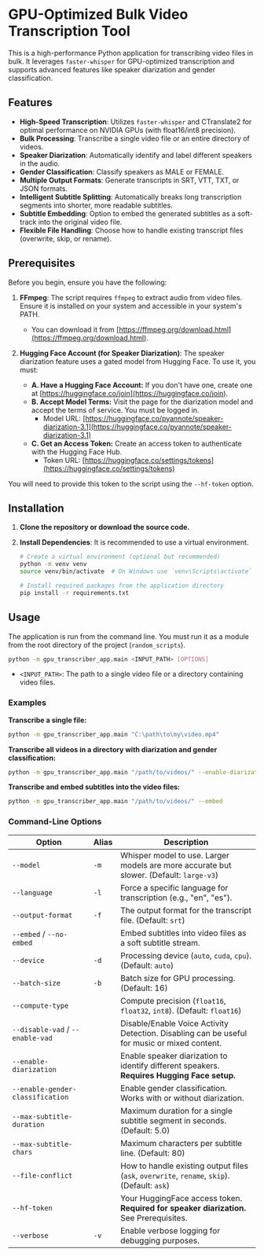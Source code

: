 # GPU-Optimized Bulk Video Transcription Tool

This is a high-performance Python application for transcribing video files in bulk. It leverages `faster-whisper` for GPU-optimized transcription and supports advanced features like speaker diarization and gender classification.

## Features

- **High-Speed Transcription**: Utilizes `faster-whisper` and CTranslate2 for optimal performance on NVIDIA GPUs (with float16/int8 precision).
- **Bulk Processing**: Transcribe a single video file or an entire directory of videos.
- **Speaker Diarization**: Automatically identify and label different speakers in the audio.
- **Gender Classification**: Classify speakers as MALE or FEMALE.
- **Multiple Output Formats**: Generate transcripts in SRT, VTT, TXT, or JSON formats.
- **Intelligent Subtitle Splitting**: Automatically breaks long transcription segments into shorter, more readable subtitles.
- **Subtitle Embedding**: Option to embed the generated subtitles as a soft-track into the original video file.
- **Flexible File Handling**: Choose how to handle existing transcript files (overwrite, skip, or rename).

## Prerequisites

Before you begin, ensure you have the following:

1.  **FFmpeg**: The script requires `ffmpeg` to extract audio from video files. Ensure it is installed on your system and accessible in your system's PATH.
    -   You can download it from [https://ffmpeg.org/download.html](https://ffmpeg.org/download.html).

2.  **Hugging Face Account (for Speaker Diarization)**: The speaker diarization feature uses a gated model from Hugging Face. To use it, you must:
    -   **A. Have a Hugging Face Account:** If you don't have one, create one at [https://huggingface.co/join](https://huggingface.co/join).
    -   **B. Accept Model Terms:** Visit the page for the diarization model and accept the terms of service. You must be logged in.
        -   Model URL: [https://huggingface.co/pyannote/speaker-diarization-3.1](https://huggingface.co/pyannote/speaker-diarization-3.1)
    -   **C. Get an Access Token:** Create an access token to authenticate with the Hugging Face Hub.
        -   Token URL: [https://huggingface.co/settings/tokens](https://huggingface.co/settings/tokens)

You will need to provide this token to the script using the `--hf-token` option.

## Installation

1.  **Clone the repository or download the source code.**

2.  **Install Dependencies**: It is recommended to use a virtual environment.

    ```bash
    # Create a virtual environment (optional but recommended)
    python -m venv venv
    source venv/bin/activate  # On Windows use `venv\Scripts\activate`

    # Install required packages from the application directory
    pip install -r requirements.txt
    ```

## Usage

The application is run from the command line. You must run it as a module from the root directory of the project (`random_scripts`).

```bash
python -m gpu_transcriber_app.main <INPUT_PATH> [OPTIONS]
```

-   `<INPUT_PATH>`: The path to a single video file or a directory containing video files.

### Examples

**Transcribe a single file:**
```bash
python -m gpu_transcriber_app.main "C:\path\to\my\video.mp4"
```

**Transcribe all videos in a directory with diarization and gender classification:**
```bash
python -m gpu_transcriber_app.main "/path/to/videos/" --enable-diarization --enable-gender-classification --hf-token YOUR_HF_TOKEN
```

**Transcribe and embed subtitles into the video files:**
```bash
python -m gpu_transcriber_app.main "/path/to/videos/" --embed
```

### Command-Line Options

| Option | Alias | Description |
|---|---|---|
| `--model` | `-m` | Whisper model to use. Larger models are more accurate but slower. (Default: `large-v3`) |
| `--language` | `-l` | Force a specific language for transcription (e.g., "en", "es"). |
| `--output-format` | `-f` | The output format for the transcript file. (Default: `srt`) |
| `--embed` / `--no-embed` | | Embed subtitles into video files as a soft subtitle stream. |
| `--device` | `-d` | Processing device (`auto`, `cuda`, `cpu`). (Default: `auto`) |
| `--batch-size` | `-b` | Batch size for GPU processing. (Default: 16) |
| `--compute-type` | | Compute precision (`float16`, `float32`, `int8`). (Default: `float16`) |
| `--disable-vad` / `--enable-vad` | | Disable/Enable Voice Activity Detection. Disabling can be useful for music or mixed content. |
| `--enable-diarization` | | Enable speaker diarization to identify different speakers. **Requires Hugging Face setup.** |
| `--enable-gender-classification` | | Enable gender classification. Works with or without diarization. |
| `--max-subtitle-duration` | | Maximum duration for a single subtitle segment in seconds. (Default: 5.0) |
| `--max-subtitle-chars` | | Maximum characters per subtitle line. (Default: 80) |
| `--file-conflict` | | How to handle existing output files (`ask`, `overwrite`, `rename`, `skip`). (Default: `ask`) |
| `--hf-token` | | Your HuggingFace access token. **Required for speaker diarization.** See Prerequisites. |
| `--verbose` | `-v` | Enable verbose logging for debugging purposes. |